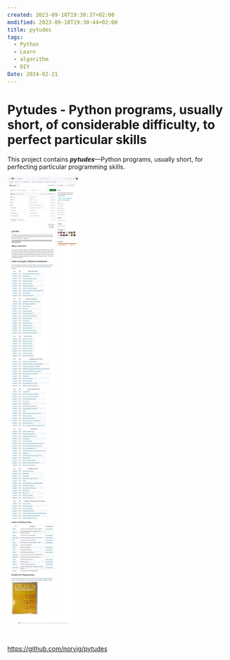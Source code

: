 ```yaml
---
created: 2023-09-18T19:30:37+02:00
modified: 2023-09-18T19:30:44+02:00
title: pytudes
tags:
  - Python
  - Learn
  - algorithm
  - DIY
Date: 2024-02-21
---
```


# Pytudes - Python programs, usually short, of considerable difficulty, to perfect particular skills

This project contains _**pytudes**_—Python programs, usually short, for perfecting particular programming skills.


![](../_asset/2023-09-18-Pytudes_image_1.jpg)
# 
<https://github.com/norvig/pytudes>
